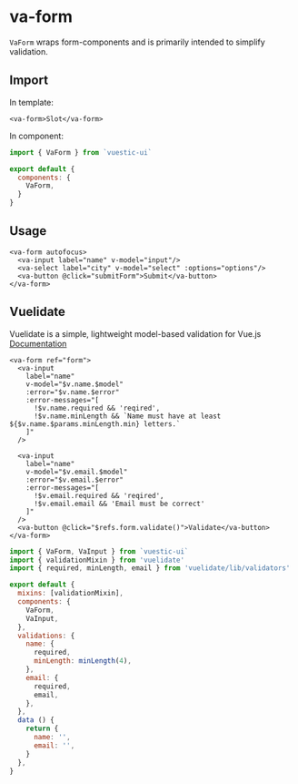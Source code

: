 # va-form
`VaForm` wraps form-components <!-- TODO Add link --> and is primarily intended to simplify validation.

## Import
In template:
```vue
<va-form>Slot</va-form>
```

In component:
```js
import { VaForm } from `vuestic-ui`

export default {
  components: {
    VaForm,
  }
}
```

## Usage

```vue
<va-form autofocus>
  <va-input label="name" v-model="input"/>
  <va-select label="city" v-model="select" :options="options"/>
  <va-button @click="submitForm">Submit</va-button>
</va-form>
```


## Vuelidate
Vuelidate is a simple, lightweight model-based validation for Vue.js [Documentation](https://vuelidate.js.org/)


```vue
<va-form ref="form">
  <va-input
    label="name"
    v-model="$v.name.$model"
    :error="$v.name.$error"
    :error-messages="[
      !$v.name.required && 'reqired',
      !$v.name.minLength && `Name must have at least ${$v.name.$params.minLength.min} letters.`
    ]"
  />

  <va-input
    label="name"
    v-model="$v.email.$model"
    :error="$v.email.$error"
    :error-messages="[
      !$v.email.required && 'reqired',
      !$v.email.email && 'Email must be correct'
    ]"
  />
  <va-button @click="$refs.form.validate()">Validate</va-button>
</va-form>
```

```js
import { VaForm, VaInput } from `vuestic-ui`
import { validationMixin } from 'vuelidate'
import { required, minLength, email } from 'vuelidate/lib/validators'

export default {
  mixins: [validationMixin],
  components: {
    VaForm,
    VaInput,
  },
  validations: {
    name: {
      required,
      minLength: minLength(4),
    },
    email: {
      required,
      email,
    },
  },
  data () {
    return {
      name: '',
      email: '',
    }
  },
}
```
